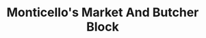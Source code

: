 ---
title: "Monticello's Market And Butcher Block"
url: /haslett/monticellos-market-and-butcher-block/
shop: butcher
---
